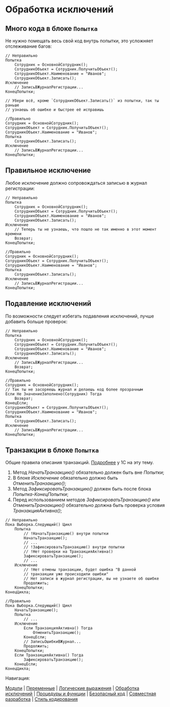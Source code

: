 # Обработка исключений

## Много кода в блоке `Попытка`

Не нужно помещать весь свой код внутрь попытки, это усложняет отслеживание багов:

```bsl
// Неправильно
Попытка
    Сотрудник = ОсновнойСотрудник();
    СотрудникОбъект = Сотрудник.ПолучитьОбъект();
    СотрудникОбъект.Наименование = "Иванов";
    СотрудникОбъект.Записать();
Исключение
    // ЗаписьВЖурналРегистрации...
КонецПопытки;

// Убери всё, кроме `СотрудникОбъект.Записать()` из попытки, так ты раньше
// узнаешь об ошибке и быстрее её исправишь

//Правильно
Сотрудник = ОсновнойСотрудник();
СотрудникОбъект = Сотрудник.ПолучитьОбъект();
СотрудникОбъект.Наименование = "Иванов";
Попытка
    СотрудникОбъект.Записать();
Исключение
    // ЗаписьВЖурналРегистрации...
КонецПопытки;
```

## Правильное исключение

Любое исключение должно сопровождаться записью в журнал регистрации:

```bsl
// Неправильно
Попытка
    Сотрудник = ОсновнойСотрудник();
    СотрудникОбъект = Сотрудник.ПолучитьОбъект();
    СотрудникОбъект.Наименование = "Иванов";
    СотрудникОбъект.Записать();
Исключение
    // Теперь ты не узнаешь, что пошло не так именно в этот момент времени
    Возврат;
КонецПопытки;

//Правильно
Сотрудник = ОсновнойСотрудник();
СотрудникОбъект = Сотрудник.ПолучитьОбъект();
СотрудникОбъект.Наименование = "Иванов";
Попытка
    СотрудникОбъект.Записать();
Исключение
    // ЗаписьВЖурналРегистрации...
КонецПопытки;
```

## Подавление исключений

По возможности следует избегать подавления исключений, лучше добавить больше проверок:

```bsl
// Неправильно
Попытка
    Сотрудник = ОсновнойСотрудник();
    СотрудникОбъект = Сотрудник.ПолучитьОбъект();
    СотрудникОбъект.Наименование = "Иванов";
    СотрудникОбъект.Записать();
Исключение
    // ЗаписьВЖурналРегистрации...
    Возврат;
КонецПопытки;

//Правильно
Сотрудник = ОсновнойСотрудник();
// Так ты не засоряешь журнал и делаешь код более прозрачным
Если Не ЗначениеЗаполнено(Сотрудник) Тогда
    Возврат;
КонецЕсли;
СотрудникОбъект = Сотрудник.ПолучитьОбъект();
СотрудникОбъект.Наименование = "Иванов";
Попытка
    СотрудникОбъект.Записать();
Исключение
    // ЗаписьВЖурналРегистрации...
КонецПопытки;
```

## Транзакции в блоке `Попытка`

Общие правила описания транзакций. [Подробнее](https://its.1c.ru/db/v8std/content/783/hdoc) у 1С на эту тему.

1. Метод *НачатьТранзакцию()* обязательно должен быть вне *Попытки*;
2. В блоке *Исключение* обязательно должно быть *ОтменитьТранзакцию()*;
3. Метод *ЗафиксироватьТранзакцию()* должен быть после блока *Попытка-КонецПопытки*;
4. Перед использованием методов *ЗафиксироватьТранзакцию()* или *ОтменитьТранзакцию()* обязательно должна быть проверка условия *ТранзакцияАктивна()*;

```bsl
// Неправильно
Пока Выборка.Следующий() Цикл
    Попытка
        // !НачатьТранзакцию() внутри попытки
        НачатьТранзакцию();
        // ...
        // !ЗафиксироватьТранзакцию() внутри попытки
        // !Нет проверки на ТранзакцияАктивна()
        ЗафиксироватьТранзакцию();
        // ...
    Исключение
        // !Нет отмены транзакции, будет ошибка "В данной 
        // транзакции уже происходили ошибки"
        // Нет записи в журнал регистрации, вы не узнаете об ошибке
        Продолжить;
    КонецПопытки;
КонецЦикла;

//Правильно
Пока Выборка.Следующий() Цикл
    НачатьТранзакцию();
    Попытка        
        // ...
    Исключение
        Если ТранзакцияАктивна() Тогда
            ОтменитьТранзакцию();
        КонецЕсли;
        // ЗаписьОшибкиВЖурнал...
        Продолжить;
    КонецПопытки;
    Если ТранзакцияАктивна() Тогда
        ЗафиксироватьТранзакцию();
    КонецЕсли;
КонецЦикла;
```

Навигация:

[Модули](./1%20Модули.md) |
[Переменные](./2%20Переменные.md) |
[Логические выражения](./3%20Логические%20выражения.md) |
[Обработка исключений](./4%20Обработка%20исключений.md) |
[Процедуры и функции](./5%20Процедуры%20и%20функции.md) |
[Безопасный код](./6%20Безопасный%20код.md) |
[Совместная разработка](./7%20Совместная%20разработка.md) |
[Стиль кодирования](/%D0%A1%D1%82%D0%B8%D0%BB%D1%8C%20%D0%BA%D0%BE%D0%B4%D0%B8%D1%80%D0%BE%D0%B2%D0%B0%D0%BD%D0%B8%D1%8F.md)
